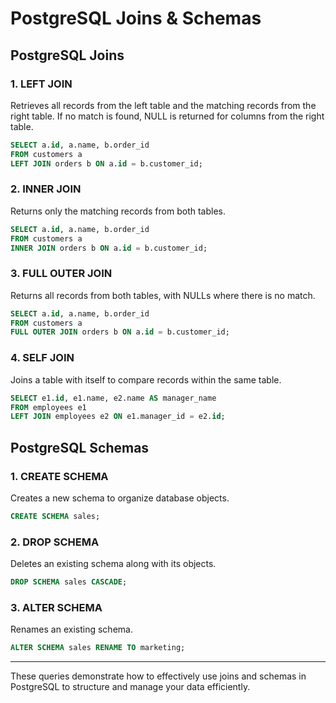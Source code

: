 # PostgreSQL Joins & Schemas

## PostgreSQL Joins

### 1. LEFT JOIN
Retrieves all records from the left table and the matching records from the right table. If no match is found, NULL is returned for columns from the right table.
```sql
SELECT a.id, a.name, b.order_id
FROM customers a
LEFT JOIN orders b ON a.id = b.customer_id;
```

### 2. INNER JOIN
Returns only the matching records from both tables.
```sql
SELECT a.id, a.name, b.order_id
FROM customers a
INNER JOIN orders b ON a.id = b.customer_id;
```

### 3. FULL OUTER JOIN
Returns all records from both tables, with NULLs where there is no match.
```sql
SELECT a.id, a.name, b.order_id
FROM customers a
FULL OUTER JOIN orders b ON a.id = b.customer_id;
```

### 4. SELF JOIN
Joins a table with itself to compare records within the same table.
```sql
SELECT e1.id, e1.name, e2.name AS manager_name
FROM employees e1
LEFT JOIN employees e2 ON e1.manager_id = e2.id;
```

## PostgreSQL Schemas

### 1. CREATE SCHEMA
Creates a new schema to organize database objects.
```sql
CREATE SCHEMA sales;
```

### 2. DROP SCHEMA
Deletes an existing schema along with its objects.
```sql
DROP SCHEMA sales CASCADE;
```

### 3. ALTER SCHEMA
Renames an existing schema.
```sql
ALTER SCHEMA sales RENAME TO marketing;
```

---
These queries demonstrate how to effectively use joins and schemas in PostgreSQL to structure and manage your data efficiently.
